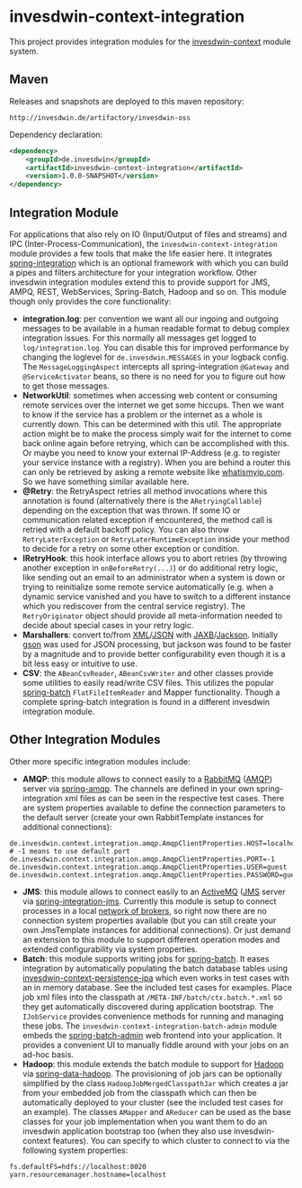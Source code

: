 # invesdwin-context-integration

This project provides integration modules for the [invesdwin-context](https://github.com/subes/invesdwin-context) module system.

## Maven

Releases and snapshots are deployed to this maven repository:
```
http://invesdwin.de/artifactory/invesdwin-oss
```

Dependency declaration:
```xml
<dependency>
	<groupId>de.invesdwin</groupId>
	<artifactId>invesdwin-context-integration</artifactId>
	<version>1.0.0-SNAPSHOT</version>
</dependency>
```

## Integration Module

For applications that also rely on IO (Input/Output of files and streams) and IPC (Inter-Process-Communication), the `invesdwin-context-integration` module provides a few tools that make the life easier here. It integrates [spring-integration](https://projects.spring.io/spring-integration/) which is an optional framework with which you can build a pipes and filters architecture for your integration workflow. Other invesdwin integration modules extend this to provide support for JMS, AMPQ, REST, WebServices, Spring-Batch, Hadoop and so on. This module though only provides the core functionality:
- **integration.log**: per convention we want all our ingoing and outgoing messages to be available in a human readable format to debug complex integration issues. For this normally all messages get logged to `log/integration.log`. You can disable this for improved performance by changing the loglevel for `de.invesdwin.MESSAGES` in your logback config. The `MessageLoggingAspect` intercepts all spring-integration `@Gateway` and `@ServiceActivator` beans, so there is no need for you to figure out how to get those messages.
- **NetworkUtil**: sometimes when accessing web content or consuming remote services over the internet we get some hiccups. Then we want to know if the service has a problem or the internet as a whole is currently down. This can be determined with this util. The appropriate action might be to make the process simply wait for the internet to come back online again before retrying, which can be accomplished with this. Or maybe you need to know your external IP-Address (e.g. to register your service instance with a registry). When you are behind a router this can only be retrieved by asking a remote website like [whatismyip.com](https://www.whatismyip.com/). So we have something similar available here.
- **@Retry**: the RetryAspect retries all method invocations where this annotation is found (alternatively there is the `ARetryingCallable`) depending on the exception that was thrown. If some IO or communication related exception if encountered, the method call is retried with a default backoff policy. You can also throw `RetryLaterException` or `RetryLaterRuntimeException` inside your method to decide for a retry on some other exception or condition.
- **IRetryHook**: this hook interface allows you to abort retries (by throwing another exception in `onBeforeRetry(...)`) or do additional retry logic, like sending out an email to an administrator when a system is down or trying to reinitialize some remote service automatically (e.g. when a dynamic service vanished and you have to switch to a different instance which you rediscover from the central service registry). The `RetryOriginator` object should provide all meta-information needed to decide about special cases in your retry logic.
- **Marshallers**: convert to/from [XML](https://en.wikipedia.org/wiki/XML)/[JSON](https://en.wikipedia.org/wiki/JSON) with [JAXB](https://en.wikipedia.org/wiki/Java_Architecture_for_XML_Binding)/[Jackson](https://github.com/FasterXML/jackson-databind). Initially [gson](https://github.com/google/gson) was used for JSON processing, but jackson was found to be faster by a magnitude and to provide better configurability even though it is a bit less easy or intuitive to use. 
- **CSV**: the `ABeanCsvReader`, `ABeanCsvWriter` and other classes provide some utilities to easily read/write CSV files. This utilizes the popular [spring-batch](http://projects.spring.io/spring-batch/) `FlatFileItemReader` and Mapper functionality. Though a complete spring-batch integration is found in a different invesdwin integration module.

## Other Integration Modules

Other more specific integration modules include:

- **AMQP**: this module allows to connect easily to a [RabbitMQ](https://www.rabbitmq.com/) ([AMQP](https://en.wikipedia.org/wiki/Advanced_Message_Queuing_Protocol)) server via [spring-amqp](https://projects.spring.io/spring-amqp/). The channels are defined in your own spring-integration xml files as can be seen in the respective test cases. There are system properties available to define the connection parameters to the default server (create your own RabbitTemplate instances for additional connections):
```properties
de.invesdwin.context.integration.amqp.AmqpClientProperties.HOST=localhost
# -1 means to use default port
de.invesdwin.context.integration.amqp.AmqpClientProperties.PORT=-1
de.invesdwin.context.integration.amqp.AmqpClientProperties.USER=guest
de.invesdwin.context.integration.amqp.AmqpClientProperties.PASSWORD=guest
```
- **JMS**: this module allows to connect easily to an [ActiveMQ](http://activemq.apache.org/) ([JMS](https://en.wikipedia.org/wiki/Java_Message_Service) server via [spring-integration-jms](http://docs.spring.io/spring-integration/reference/html/jms.html). Currently this module is setup to connect processes in a local [network of brokers](http://activemq.apache.org/networks-of-brokers.html), so right now there are no connection system properties available (but you can still create your own JmsTemplate instances for additional connections). Or just demand an extension to this module to support different operation modes and extended configurability via system properties.
- **Batch**: this module supports writing jobs for [spring-batch](http://projects.spring.io/spring-batch/). It eases integration by automatically populating the batch database tables using [invesdwin-context-persistence-jpa](https://github.com/subes/invesdwin-context-persistence) which even works in test cases with an in memory database. See the included test cases for examples. Place job xml files into the classpath at `/META-INF/batch/ctx.batch.*.xml` so they get automatically discovered during application bootstrap. The `IJobService` provides convenience methods for running and managing these jobs. The `invesdwin-context-integration-batch-admin` module embeds the [spring-batch-admin](http://docs.spring.io/spring-batch-admin/) web frontend into your application. It provides a convenient UI to manually fiddle around with your jobs on an ad-hoc basis.
- **Hadoop**: this module extends the batch module to support for [Hadoop](http://hadoop.apache.org/) via [spring-data-hadoop](http://projects.spring.io/spring-hadoop/). The provisioning of job jars can be optionally simplified by the class `HadoopJobMergedClasspathJar` which creates a jar from your embedded job from the classpath which can then be automatically deployed to your cluster (see the included test cases for an example). The classes `AMapper` and `AReducer` can be used as the base classes for your job implementation when you want them to do an invesdwin application bootstrap too (when they also use invesdwin-context features). You can specify to which cluster to connect to via the following system properties:
```properties
fs.defaultFS=hdfs://localhost:8020
yarn.resourcemanager.hostname=localhost
```
